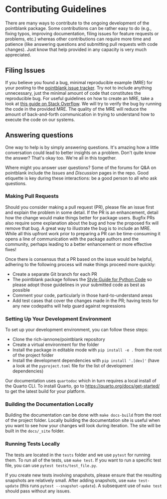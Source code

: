 # Contributing Guidelines

There are many ways to contribute to the ongoing development of the pointblank package. Some contributions can be rather easy to do (e.g., fixing typos, improving documentation, filing issues for feature requests or problems, etc.) whereas other contributions can require more time and patience (like answering questions and submitting pull requests with code changes). Just know that help provided in any capacity is very much appreciated.

## Filing Issues

If you believe you found a bug, minimal reproducible example (MRE) for your posting to the [pointblank issue tracker](https://github.com/rich-iannone/pointblank/issues). Try not to include anything unnecessary, just the minimal amount of code that constitutes the reproducible bug. For useful guidelines on how to create an MRE, take a look at [this guide on Stack Overflow](https://stackoverflow.com/help/minimal-reproducible-example). We will try to verify the bug by running the code in the provided MRE. The quality of the MRE will reduce the amount of back-and-forth communication in trying to understand how to execute the code on our systems.

## Answering questions

One way to help is by simply answering questions. It's amazing how a little conversation could lead to better insights on a problem. Don't quite know the answer? That's okay too. We're all in this together.

Where might you answer user questions? Some of the forums for Q&A on pointblank include the _Issues_ and _Discussion_ pages in the repo. Good etiquette is key during these interactions: be a good person to all who ask questions.

### Making Pull Requests

Should you consider making a pull request (PR), please file an issue first and explain the problem in some detail. If the PR is an enhancement, detail how the change would make things better for package users. Bugfix PRs also require some explanation about the bug and how the proposed fix will remove that bug. A great way to illustrate the bug is to include an MRE. While all this upfront work prior to preparing a PR can be time-consuming it opens a line of communication with the package authors and the community, perhaps leading to a better enhancement or more effective fixes!

Once there is consensus that a PR based on the issue would be helpful, adhering to the following process will make things proceed more quickly:

- Create a separate Git branch for each PR
- The pointblank package follows the [Style Guide for Python Code](https://peps.python.org/pep-0008/) so please adopt those guidelines in your submitted code as best as possible
- Comment your code, particularly in those hard-to-understand areas
- Add test cases that cover the changes made in the PR; having tests for any new codepaths will help guard against regressions

### Setting Up Your Development Environment

To set up your development environment, you can follow these steps:

- Clone the rich-iannone/pointblank repository
- Create a virtual environment for the folder
- Install the package in editable mode with `pip install -e .` from the root of the project folder
- Install the development dependencies with `pip install '.[dev]'` (have a look at the `pyproject.toml` file for the list of development dependencies)

Our documentation uses `quartodoc` which in turn requires a local install of the Quarto CLI. To install Quarto, go to <https://quarto.org/docs/get-started/> to get the latest build for your platform.

### Building the Documentation Locally

Building the documentation can be done with `make docs-build` from the root of the project folder. Locally building the documentation site is useful when you want to see how your changes will look during iteration. The site will be built in the `docs/_site` folder.

### Running Tests Locally

The tests are located in the `tests` folder and we use `pytest` for running them. To run all of the tests, use `make test`. If you want to run a specific test file, you can use `pytest tests/test_file.py`.

If you create new tests involving snapshots, please ensure that the resulting snapshots are relatively small. After adding snapshots, use `make test-update` (this runs `pytest --snapshot-update`). A subsequent use of `make test` should pass without any issues.
